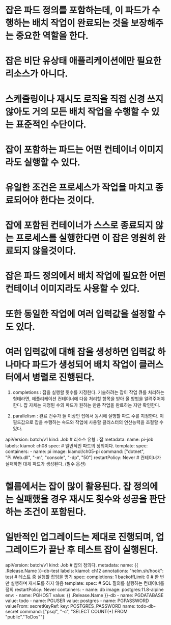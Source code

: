 <!-- 잡(Job)이란? -->
# 잡은 파드 정의를 포함하는데, 이 파드가 수행하는 배치 작업이 완료되는 것을 보장해주는 중요한 역할을 한다.
# 잡은 비단 유상태 애플리케이션에만 필요한 리소스가 아니다.
# 스케줄링이나 재시도 로직을 직접 신경 쓰지않아도 거의 모든 배치 작업을 수행할 수 있는 표준적인 수단이다.
# 잡이 포함하는 파드는 어떤 컨테이너 이미지라도 실행할 수 있다.

# 유일한 조건은 프로세스가 작업을 마치고 종료되어야 한다는 것이다.

# 잡에 포함된 컨테이너가 스스로 종료되지 않는 프로세스를 실행한다면 이 잡은 영원히 완료되지 않을것이다.

<!-- 잡의 여러 입력값 -->
# 잡은 파드 정의에서 배치 작업에 필요한 어떤 컨테이너 이미지라도 사용할 수 있다.
# 또한 동일한 작업에 여러 입력값을 설정할 수도 있다.
# 여러 입력값에 대해 잡을 생성하면 입력값 하나마다 파드가 생성되어 배치 작업이 클러스터에서 병렬로 진행된다.

1) completions :
잡을 실행할 횟수를 지정한다. 기술하려는 잡이 작업 큐를 처리하는 형태라면, 애플리케이션 컨테이너에 다음 처리할 항목을 받아 올 방법을 알려주어야한다.
잡 자체는 지정된 수의 파드가 원하는 만큼 작업을 완료하는 지만 확인한다.

2) parallelism : 
완료 건수가 둘 이상인 잡에서 동시에 실행할 파드 수를 지정한다. 이 필드값으로 잡을 수행하는 속도와 작업에 사용할 클러스터의 연산능력을 조절할 수 있다.


<!-- Todo : job.yaml -->
apiVersion: batch/v1
kind: Job                 # 리소스 유형 : 잡
metadata:
  name: pi-job
  labels:
    kiamol: ch08
spec:                     # 일반적인 파드의 정의이다.
  template:
    spec:
      containers:
        - name: pi
          image: kiamol/ch05-pi
          command: ["dotnet", "Pi.Web.dll", "-m", "console", "-dp", "50"]
      restartPolicy: Never    # 컨테이너가 실패하면 대체 파드가 생성된다. (필수 옵션)



<!-- ch12-3.md 에서 헬름을 이용한 업데이트 -->

<!-- todo-list/v3/todo-db-test-job.yaml -->
# 헬름에서는 잡이 많이 활용된다. 잡 정의에는 실패했을 경우 재시도 횟수와 성공을 판단하는 조건이 포함된다.
# 일반적인 업그레이드는 제대로 진행되며, 업그레이드가 끝난 후 테스트 잡이 실행된다.

apiVersion: batch/v1
kind: Job                                 # 잡의 정의다.
metadata:
  name:  {{ .Release.Name }}-db-test
  labels:
    kiamol: ch12
  annotations:
    "helm.sh/hook": test                  # 테스트 중 실행할 잡임을 명기
spec:
  completions: 1
  backoffLimit: 0                         # 한 번만 실행하며 재시도를 하지 않음
  template:
    spec:                                 # SQL 질의를 실행하는 컨테이너를 정의
      restartPolicy: Never
      containers:
        - name: db
          image: postgres:11.8-alpine          
          env:
          - name: PGHOST 
            value: {{ .Release.Name }}-db
          - name: PGDATABASE 
            value: todo
          - name: PGUSER
            value: postgres
          - name: PGPASSWORD
            valueFrom:
              secretKeyRef:
                key: POSTGRES_PASSWORD
                name: todo-db-secret
          command: ["psql", "-c", "SELECT COUNT(*) FROM \"public\".\"ToDos\""]